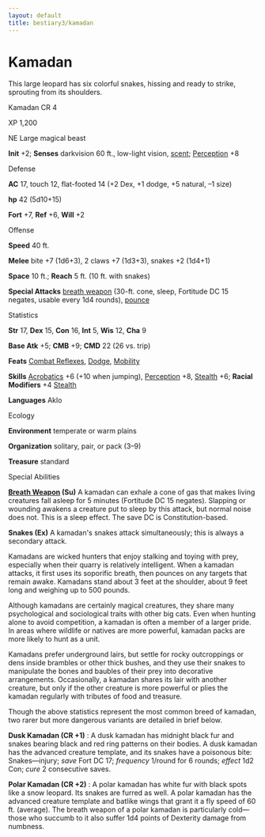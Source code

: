 ```yaml
---
layout: default
title: bestiary3/kamadan
---
```

# Kamadan

This large leopard has six colorful snakes, hissing and ready to strike, sprouting from its shoulders.

Kamadan CR 4

XP 1,200

NE Large magical beast

**Init** +2; **Senses** darkvision 60 ft., low-light vision, [scent](monster_dir/universalMonsterRules#_scent); [Perception](skills/perception#_perception) +8

Defense

**AC** 17, touch 12, flat-footed 14 (+2 Dex, +1 dodge, +5 natural, –1 size)

**hp** 42 (5d10+15)

**Fort** +7, **Ref** +6, **Will** +2

Offense

**Speed** 40 ft.

**Melee** bite +7 (1d6+3), 2 claws +7 (1d3+3), snakes +2 (1d4+1)

**Space** 10 ft.; **Reach** 5 ft. (10 ft. with snakes)

**Special Attacks** [breath weapon](monster_dir/universalMonsterRules#_breath-weapon) (30-ft. cone, sleep, Fortitude DC 15 negates, usable every 1d4 rounds), [pounce](monsters/universalMonsterRules#_pounce)

Statistics

**Str** 17, **Dex** 15, **Con** 16, **Int** 5, **Wis** 12, **Cha** 9

**Base Atk** +5; **CMB** +9; **CMD** 22 (26 vs. trip)

**Feats** [Combat Reflexes](feats#_combat-reflexes), [Dodge](feats#_dodge), [Mobility](feats#_mobility)

**Skills** [Acrobatics](skill_dir/acrobatics#_acrobatics) +6 (+10 when jumping), [Perception](skills/perception#_perception) +8, [Stealth](skill_dir/stealth#_stealth) +6; **Racial Modifiers** +4 [Stealth](skills/stealth#_stealth)

**Languages** Aklo

Ecology

**Environment** temperate or warm plains

**Organization** solitary, pair, or pack (3–9)

**Treasure** standard

Special Abilities

**[Breath Weapon](monster_dir/universalMonsterRules#_breath-weapon) (Su)** A kamadan can exhale a cone of gas that makes living creatures fall asleep for 5 minutes (Fortitude DC 15 negates). Slapping or wounding awakens a creature put to sleep by this attack, but normal noise does not. This is a sleep effect. The save DC is Constitution-based.

**Snakes (Ex)** A kamadan's snakes attack simultaneously; this is always a secondary attack.

Kamadans are wicked hunters that enjoy stalking and toying with prey, especially when their quarry is relatively intelligent. When a kamadan attacks, it first uses its soporific breath, then pounces on any targets that remain awake. Kamadans stand about 3 feet at the shoulder, about 9 feet long and weighing up to 500 pounds.

Although kamadans are certainly magical creatures, they share many psychological and sociological traits with other big cats. Even when hunting alone to avoid competition, a kamadan is often a member of a larger pride. In areas where wildlife or natives are more powerful, kamadan packs are more likely to hunt as a unit.

Kamadans prefer underground lairs, but settle for rocky outcroppings or dens inside brambles or other thick bushes, and they use their snakes to manipulate the bones and baubles of their prey into decorative arrangements. Occasionally, a kamadan shares its lair with another creature, but only if the other creature is more powerful or plies the kamadan regularly with tributes of food and treasure.

Though the above statistics represent the most common breed of kamadan, two rarer but more dangerous variants are detailed in brief below.

**Dusk Kamadan (CR +1)** : A dusk kamadan has midnight black fur and snakes bearing black and red ring patterns on their bodies. A dusk kamadan has the advanced creature template, and its snakes have a poisonous bite: Snakes—injury; _save_ Fort DC 17; _frequency_ 1/round for 6 rounds; _effect_ 1d2 Con; _cure_ 2 consecutive saves.

**Polar Kamadan (CR +2)** : A polar kamadan has white fur with black spots like a snow leopard. Its snakes are furred as well. A polar kamadan has the advanced creature template and batlike wings that grant it a fly speed of 60 ft. (average). The breath weapon of a polar kamadan is particularly cold—those who succumb to it also suffer 1d4 points of Dexterity damage from numbness.

